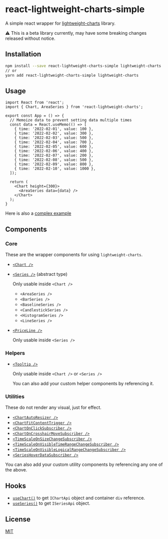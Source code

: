 # react-lightweight-charts-simple

A simple react wrapper for [lightweight-charts](https://github.com/tradingview/lightweight-charts) library.

:warning: This is a beta library currently, may have some breaking changes released without notice.

## Installation

```bash
npm install --save react-lightweight-charts-simple lightweight-charts
// or
yarn add react-lightweight-charts-simple lightweight-charts
```

## Usage

```tsx
import React from 'react';
import { Chart, AreaSeries } from 'react-lightweight-charts';

export const App = () => {
  // Memoize data to prevent setting data multiple times
  const data = React.useMemo(() => [
    { time: '2022-02-01', value: 100 },
    { time: '2022-02-02', value: 300 },
    { time: '2022-02-03', value: 500 },
    { time: '2022-02-04', value: 700 },
    { time: '2022-02-05', value: 600 },
    { time: '2022-02-06', value: 400 },
    { time: '2022-02-07', value: 200 },
    { time: '2022-02-08', value: 500 },
    { time: '2022-02-09', value: 800 },
    { time: '2022-02-10', value: 1000 },
  ]);

  return (
    <Chart height={300}>
      <AreaSeries data={data} />
    </Chart>
  );
}
```

Here is also a [complex example](./example/app/index.tsx)

## Components

### Core

These are the wrapper components for using `lightweight-charts`.

  - [`<Chart />`](./src/components/Chart.tsx)

  - [`<Series />`](./src/components/Series.tsx) (abstract type)

    Only usable inside `<Chart />`

    - `<AreaSeries />`
    - `<BarSeries />`
    - `<BaselineSeries />`
    - `<CandlestickSeries />`
    - `<HistogramSeries />`
    - `<LineSeries />`

  - [`<PriceLine />`](./src/components/PriceLine.tsx)

    Only usable inside `<Series />`

### Helpers

  - [`<Tooltip />`](./src/components/Tooltip.tsx)

    Only usable inside `<Chart />` or `<Series />`

    You can also add your custom helper components by referencing it.

### Utilities

These do not render any visual, just for effect.

  - [`<ChartAutoResizer />`](./src/components/utils/ChartAutoResizer.tsx)
  - [`<ChartFitContentTrigger />`](./src/components/utils/ChartFitContentTrigger.tsx)
  - [`<ChartOnClickSubscriber />`](./src/components/utils/ChartSubscribers.tsx)
  - [`<ChartOnCrosshairMoveSubscriber />`](./src/components/utils/ChartSubscribers.tsx)
  - [`<TimeScaleOnSizeChangeSubscriber />`](./src/components/utils/ChartSubscribers.tsx)
  - [`<TimeScaleOnVisibleTimeRangeChangeSubscriber />`](./src/components/utils/ChartSubscribers.tsx)
  - [`<TimeScaleOnVisibleLogicalRangeChangeSubscriber />`](./src/components/utils/ChartSubscribers.tsx)
  - [`<SeriesHoverDataSubscriber />`](./src/components/utils/SeriesSubscribers.tsx)

You can also add your custom utility components by referencing any one of the above.

## Hooks

- [`useChart()`](./src/hooks/useChart.ts) to get `IChartApi` object and container `div` reference.
- [`useSeries()`](./src/hooks/useSeries.ts) to get `ISeriesApi` object.

## License

[MIT](./LICENSE)
